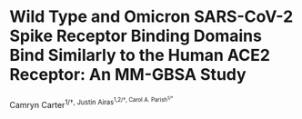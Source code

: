 # Wild Type and Omicron SARS-CoV-2 Spike Receptor Binding Domains Bind Similarly to the Human ACE2 Receptor: An MM-GBSA Study
Camryn Carter<sup>1/</sub>†, Justin Airas<sup>1,2/</sub>†, Carol A. Parish<sup>1/</sub>&ast;
